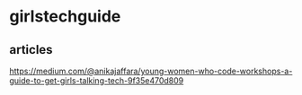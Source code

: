 # girlstechguide


## articles 
https://medium.com/@anikajaffara/young-women-who-code-workshops-a-guide-to-get-girls-talking-tech-9f35e470d809
